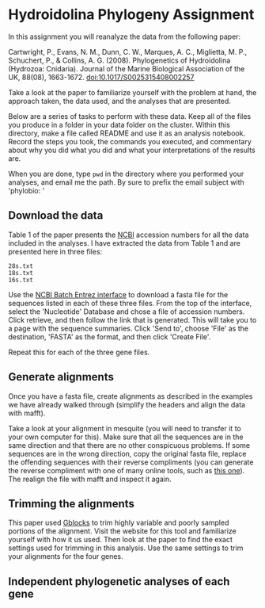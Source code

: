 # Hydroidolina Phylogeny Assignment

In this assignment you will reanalyze the data from the following paper:

Cartwright, P., Evans, N. M., Dunn, C. W., Marques, A. C., Miglietta, M. P., 
Schuchert, P., & Collins, A. G. (2008). Phylogenetics of Hydroidolina 
(Hydrozoa: Cnidaria). Journal of the Marine Biological Association of the UK, 
88(08), 1663-1672. 
[doi:10.1017/S0025315408002257](http://dx.doi.org/10.1017/S0025315408002257)

Take a look at the paper to familiarize yourself with the problem at hand, the 
approach taken, the data used, and the analyses that are presented.

Below are a series of tasks to perform with these data. Keep all of the files 
you produce in a folder in your data folder on the cluster. Within this 
directory, make a file called README and use it as an analysis notebook. Record 
the steps you took, the commands you executed, and commentary about why you did 
what you did and what your interpretations of the results are.

When you are done, 
type `pwd` in the directory where you performed your analyses, and email me the 
path. By sure to prefix the email subject with 'phylobio: '


## Download the data

Table 1 of the paper presents the [NCBI](http://www.ncbi.nlm.nih.gov) accession 
numbers for all the data included in the analyses. I have extracted the data 
from Table 1 and are presented here in three files:

    28s.txt
    18s.txt
    16s.txt
    
Use the 
[NCBI Batch Entrez interface](http://www.ncbi.nlm.nih.gov/sites/batchentrez) 
to download a fasta file for the sequences listed in each of these three files. 
From the top of the interface, select the 'Nucleotide' Database and chose a file 
of accession numbers. Click retrieve, and then follow the link that is generated. 
This will take you to a page with the sequence summaries. Click 'Send to', 
choose 'File' as the destination, 'FASTA' as the format, and then click 
'Create File'.

Repeat this for each of the three gene files. 


## Generate alignments

Once you have a fasta file, create alignments as described in the examples we 
have already walked through (simplify the headers and align the data with 
mafft).

Take a look at your alignment in mesquite (you will need to transfer it to 
your own computer for this). Make sure that all the sequences are in the same 
direction and that there are no other conspicuous problems. If some sequences 
are in the wrong direction, copy the original fasta file, replace the 
offending sequences with their reverse compliments (you can generate the 
reverse compliment with one of many online tools, such as 
[this one](http://www.bioinformatics.org/sms/rev_comp.html)). The realign the 
file with mafft and inspect it again.


## Trimming the alignments

This paper used [Gblocks](http://molevol.cmima.csic.es/castresana/Gblocks.html) 
to trim highly variable and poorly sampled portions of the alignment. Visit the 
website for this tool and familiarize yourself with how it us used. Then look 
at the paper to find the exact settings used for trimming in this analysis. 
Use the same settings to trim your alignments for the four genes.


## Independent phylogenetic analyses of each gene


